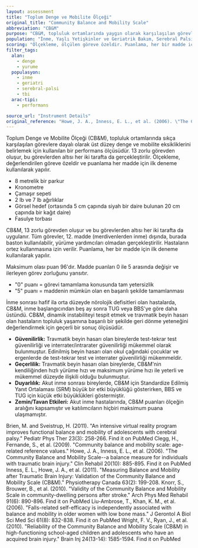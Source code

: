 ```yaml
---
layout: assessment
title: "Toplum Denge ve Mobilite Ölçeği"
original_title: "Community Balance and Mobility Scale"
abbreviation: "CB&M"
purpose: "CB&M, topluluk ortamlarında yaygın olarak karşılaşılan görevlere dayalı olarak 'üst düzey' denge ve mobilite eksikliklerini tespit eder."
population: "İnme, Yaşlı Yetişkinler ve Geriatrik Bakım, Serebral Palsi, Beyin Hasarı"
scoring: "Ölçekleme, ölçülen göreve özeldir. Puanlama, her bir madde için ilk deneme kullanılarak yapılır. Olası maksimum puan 96'dır. Madde puanları 0 ile 5 arasında değişir ve ilerleyen görev zorluğunu yansıtır. '0' puanı görevi tamamlama yetersizliğini, '5' puanı ise maddenin mümkün olan en başarılı şekilde tamamlanmasını ifade eder."
filter_tags:
  alan:
    - denge
    - yurume
  populasyon:
    - inme
    - geriatri
    - serebral-palsi
    - tbi
  arac-tipi:
    - performans

source_url: "Instrument Details"
original_reference: "Howe, J. A., Inness, E. L., et al. (2006). \"The Community Balance and Mobility Scale--a balance measure for individuals with traumatic brain injury.\" Clin Rehabil 20(10): 885-895."
---
```





Toplum Denge ve Mobilite Ölçeği (CB&M), topluluk ortamlarında sıkça karşılaşılan görevlere dayalı olarak üst düzey denge ve mobilite eksikliklerini belirlemek için kullanılan bir performans ölçüsüdür. 13 zorlu görevden oluşur, bu görevlerden altısı her iki tarafta da gerçekleştirilir. Ölçekleme, değerlendirilen göreve özeldir ve puanlama her madde için ilk deneme kullanılarak yapılır.


* 8 metrelik bir parkur
* Kronometre
* Çamaşır sepeti
* 2 lb ve 7 lb ağırlıklar
* Görsel hedef (ortasında 5 cm çapında siyah bir daire bulunan 20 cm çapında bir kağıt daire)
* Fasulye torbası


CB&M, 13 zorlu görevden oluşur ve bu görevlerden altısı her iki tarafta da uygulanır. Tüm görevler, 12. madde (merdivenlerden inme) dışında, burada baston kullanılabilir, yürüme yardımcıları olmadan gerçekleştirilir. Hastaların ortez kullanmasına izin verilir. Puanlama, her bir madde için ilk deneme kullanılarak yapılır.


Maksimum olası puan 96'dır. Madde puanları 0 ile 5 arasında değişir ve ilerleyen görev zorluğunu yansıtır.

*   "0" puanı = görevi tamamlama konusunda tam yetersizlik
*   "5" puanı = maddenin mümkün olan en başarılı şekilde tamamlanması


İnme sonrası hafif ila orta düzeyde nörolojik defisitleri olan hastalarda, CB&M, inme başlangıcından beş ay sonra TUG veya BBS'ye göre daha üstündü. CB&M, dinamik instabiliteyi tespit etmek ve travmatik beyin hasarı olan hastaların topluluk yaşamına başarılı bir şekilde geri dönme yeteneğini değerlendirmek için geçerli bir sonuç ölçüsüdür.


*   **Güvenilirlik:** Travmatik beyin hasarı olan bireylerde test-tekrar test güvenilirliği ve interrater/intrarater güvenilirliği mükemmel olarak bulunmuştur. Edinilmiş beyin hasarı olan okul çağındaki çocuklar ve ergenlerde de test-tekrar test ve interrater güvenilirliği mükemmeldir.
*   **Geçerlilik:** Travmatik beyin hasarı olan bireylerde, CB&M'nin kendiliğinden hızlı yürüme hızı ve maksimum yürüme hızı ile yeterli ve mükemmel düzeyde ilişkili olduğu bulunmuştur.
*   **Duyarlılık:** Akut inme sonrası bireylerde, CB&M için Standardize Edilmiş Yanıt Ortalaması (SRM) büyük bir etki büyüklüğü gösterirken, BBS ve TUG için küçük etki büyüklükleri göstermiştir.
*   **Zemin/Tavan Etkileri:** Akut inme hastalarında, CB&M puanları ölçeğin aralığını kapsamıştır ve katılımcıların hiçbiri maksimum puana ulaşmamıştır.


Brien, M. and Sveistrup, H. (2011). "An intensive virtual reality program improves functional balance and mobility of adolescents with cerebral palsy." Pediatr Phys Ther 23(3): 258-266.
Find it on PubMed
Clegg, H., Fernande, S., et al. (2009). "Community balance and mobility scale: age-related reference values."
Howe, J. A., Inness, E. L., et al. (2006). "The Community Balance and Mobility Scale--a balance measure for individuals with traumatic brain injury." Clin Rehabil 20(10): 885-895.
Find it on PubMed
Inness, E. L., Howe, J. A., et al. (2011). "Measuring Balance and Mobility after Traumatic Brain Injury: Validation of the Community Balance and Mobility Scale (CB&M)." Physiotherapy Canada 63(2): 199-208.
Knorr, S., Brouwer, B., et al. (2010). "Validity of the Community Balance and Mobility Scale in community-dwelling persons after stroke." Arch Phys Med Rehabil 91(6): 890-896.
Find it on PubMed
Liu-Ambrose, T., Khan, K. M., et al. (2006). "Falls-related self-efficacy is independently associated with balance and mobility in older women with low bone mass." J Gerontol A Biol Sci Med Sci 61(8): 832-838.
Find it on PubMed
Wright, F. V., Ryan, J., et al. (2010). "Reliability of the Community Balance and Mobility Scale (CB&M) in high-functioning school-aged children and adolescents who have an acquired brain injury." Brain Inj 24(13-14): 1585-1594.
Find it on PubMed

```